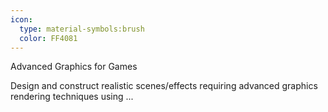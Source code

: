 ```yaml
---
icon:
  type: material-symbols:brush
  color: FF4081
---
```


Advanced Graphics for Games

Design and construct realistic scenes/effects requiring advanced graphics rendering techniques using ... 
